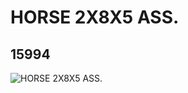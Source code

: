 # HORSE 2X8X5 ASS.
## 15994
![HORSE 2X8X5 ASS.](https://lc-www-live-s.legocdn.com/media/bricks/5/2/6058876.jpg)